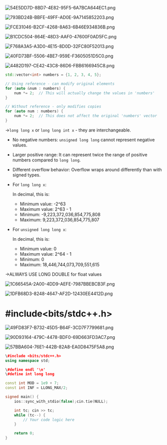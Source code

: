   

![54E5DD7D-8BD7-4E82-95F5-6A7BCA644EC1.png](../../../../Images/54E5DD7D-8BD7-4E82-95F5-6A7BCA644EC1.png)

![793BD24B-BBFE-49FF-AD0E-9A7145852203.png](../../../../Images/793BD24B-BBFE-49FF-AD0E-9A7145852203.png)

![FCE31046-B2CF-4268-8A63-6B46E934836B.png](../../../../Images/FCE31046-B2CF-4268-8A63-6B46E934836B.png)

![B1CDC504-864E-48D3-AAF0-47600F0AD5FC.png](../../../../Images/B1CDC504-864E-48D3-AAF0-47600F0AD5FC.png)

![F768A3A5-A3D0-4E15-8D0D-32FC80F52013.png](../../../../Images/F768A3A5-A3D0-4E15-8D0D-32FC80F52013.png)

![40FD73BF-5506-4BE7-959E-F3605051D5C0.png](../../../../Images/40FD73BF-5506-4BE7-959E-F3605051D5C0.png)

![4482D197-CE42-43C8-86D6-FBB6166945C8.png](../../../../Images/4482D197-CE42-43C8-86D6-FBB6166945C8.png)

```C++
std::vector<int> numbers = {1, 2, 3, 4, 5};

// Using reference - can modify original elements
for (auto &num : numbers) {
    num *= 2;  // This will actually change the values in 'numbers'
}

// Without reference - only modifies copies
for (auto num : numbers) {
    num *= 2;  // This does not affect the original 'numbers' vector
}
```

→`long long x` or `long long int x` - they are interchangeable.  
  


- No negative numbers: `unsigned long long` cannot represent negative values.
- Larger positive range: It can represent twice the range of positive numbers compared to `long long`.
- Different overflow behavior: Overflow wraps around differently than with signed types.
- For `long long x`:  
      
    In decimal, this is:  
    - Minimum value: -2^63
    - Maximum value: 2^63 - 1
    - Minimum: -9,223,372,036,854,775,808
    - Maximum: 9,223,372,036,854,775,807
- For `unsigned long long x`:  
      
    In decimal, this is:  
    - Minimum value: 0
    - Maximum value: 2^64 - 1
    - Minimum: 0
    - Maximum: 18,446,744,073,709,551,615

→ALWAYS USE LONG DOUBLE for float values

![1C66545A-2A00-4DD9-AEFE-7987BBEBCB3F.png](../../../../Images/1C66545A-2A00-4DD9-AEFE-7987BBEBCB3F.png)

![1DFB68D3-8248-4647-AF2D-12430EE4412D.png](../../../../Images/1DFB68D3-8248-4647-AF2D-12430EE4412D.png)

# \#include<bits/stdc++.h>

![49FD83F7-B732-45D5-B64F-3CD7F7799681.png](../../../../Images/49FD83F7-B732-45D5-B64F-3CD7F7799681.png)

![90D93164-479C-4478-BDF0-69D663FD3AC7.png](../../../../Images/90D93164-479C-4478-BDF0-69D663FD3AC7.png)

![57BBA604-76E1-442B-82A8-EA0D8475F5A8.png](../../../../Images/57BBA604-76E1-442B-82A8-EA0D8475F5A8.png)

  

  

```C++
\#include <bits/stdc++.h>
using namespace std;

\#define endl '\n'
\#define int long long

const int MOD = 1e9 + 7;
const int INF = LLONG_MAX/2;

signed main() {
    ios::sync_with_stdio(false);cin.tie(NULL);

    int tc; cin >> tc;
    while (tc--) {
        // Your code logic here
    }

    return 0;
}
```